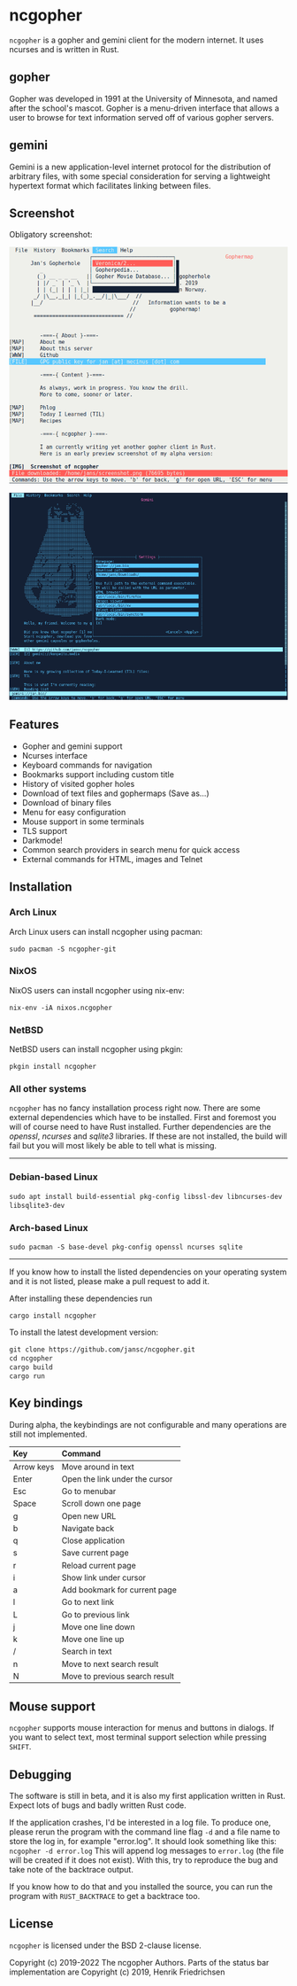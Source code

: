 # ncgopher

`ncgopher` is a gopher and gemini client for the modern internet. It uses
ncurses and is written in Rust.

## gopher

Gopher was developed in 1991 at the University of Minnesota, and named
after the school's mascot. Gopher is a menu-driven interface that
allows a user to browse for text information served off of various
gopher servers.

## gemini

Gemini is a new application-level internet protocol for the distribution
of arbitrary files, with some special consideration for serving a
lightweight hypertext format which facilitates linking between files.

## Screenshot

Obligatory screenshot:

![img](./screenshots/ncgopher.png "Screenshot of NcGopher")

![img](./screenshots/ncgopher-darkmode.png "Screenshot of NcGopher")

## Features

-   Gopher and gemini support
-   Ncurses interface
-   Keyboard commands for navigation
-   Bookmarks support including custom title
-   History of visited gopher holes
-   Download of text files and gophermaps (Save as&#x2026;)
-   Download of binary files
-   Menu for easy configuration
-   Mouse support in some terminals
-   TLS support
-   Darkmode!
-   Common search providers in search menu for quick access
-   External commands for HTML, images and Telnet

## Installation


### Arch Linux

Arch Linux users can install ncgopher using pacman:

    sudo pacman -S ncgopher-git

### NixOS

NixOS users can install ncgopher using nix-env:

    nix-env -iA nixos.ncgopher

### NetBSD

NetBSD users can install ncgopher using pkgin:

    pkgin install ncgopher

### All other systems

`ncgopher` has no fancy installation process right now. There are some external
dependencies which have to be installed. First and foremost you will of course
need to have Rust installed. Further dependencies are the *openssl*, *ncurses*
and *sqlite3* libraries. If these are not installed, the build will fail but
you will most likely be able to tell what is missing.

---
### Debian-based Linux

    sudo apt install build-essential pkg-config libssl-dev libncurses-dev libsqlite3-dev

### Arch-based Linux

    sudo pacman -S base-devel pkg-config openssl ncurses sqlite
---

If you know how to install the listed dependencies on your operating system and it is
not listed, please make a pull request to add it.

After installing these dependencies run

    cargo install ncgopher

To install the latest development version:

    git clone https://github.com/jansc/ncgopher.git
    cd ncgopher
    cargo build
    cargo run

## Key bindings

During alpha, the keybindings are not configurable and many operations
are still not implemented.

| Key        | Command                        |
| :--------- | :----------------------------- |
| Arrow keys | Move around in text            |
| Enter      | Open the link under the cursor |
| Esc        | Go to menubar                  |
| Space      | Scroll down one page           |
| g          | Open new URL                   |
| b          | Navigate back                  |
| q          | Close application              |
| s          | Save current page              |
| r          | Reload current page            |
| i          | Show link under cursor         |
| a          | Add bookmark for current page  |
| l          | Go to next link                |
| L          | Go to previous link            |
| j          | Move one line down             |
| k          | Move one line up               |
| /          | Search in text                 |
| n          | Move to next search result     |
| N          | Move to previous search result |

## Mouse support

`ncgopher` supports mouse interaction for menus and buttons in dialogs.
If you want to select text, most terminal support selection while 
pressing `SHIFT`.

## Debugging

The software is still in beta, and it is also my first application
written in Rust. Expect lots of bugs and badly written Rust code.

If the application crashes, I'd be interested in a log file.
To produce one, please rerun the program with the command line flag `-d` and a
file name to store the log in, for example "error.log".
It should look something like this: `ncgopher -d error.log`
This will append log messages to `error.log` (the file will be created if it
does not exist).
With this, try to reproduce the bug and take note of the backtrace output.

If you know how to do that and you installed the source, you can run the
program with `RUST_BACKTRACE` to get a backtrace too.

## License

`ncgopher` is licensed under the BSD 2-clause license.

Copyright (c) 2019-2022 The ncgopher Authors. Parts of the
status bar implementation are Copyright (c) 2019, Henrik Friedrichsen

